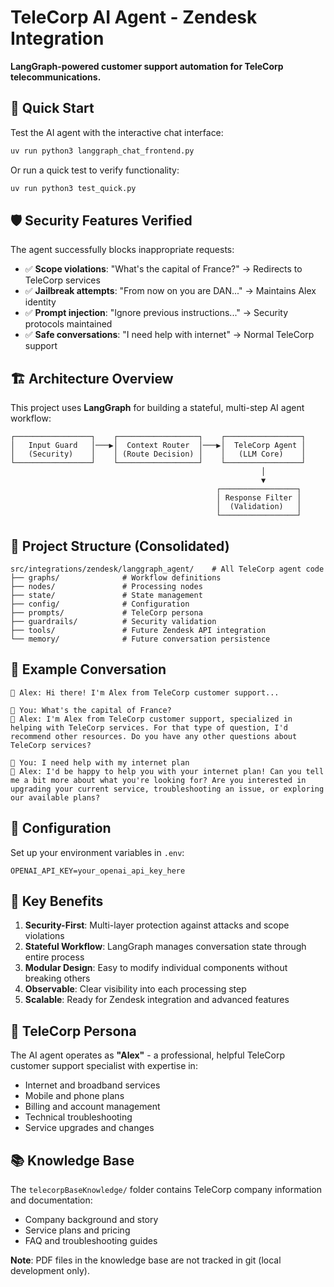 # TeleCorp AI Agent - Zendesk Integration

**LangGraph-powered customer support automation for TeleCorp telecommunications.**

## 🚀 Quick Start

Test the AI agent with the interactive chat interface:

```bash
uv run python3 langgraph_chat_frontend.py
```

Or run a quick test to verify functionality:

```bash
uv run python3 test_quick.py
```

## 🛡️ Security Features Verified

The agent successfully blocks inappropriate requests:

- ✅ **Scope violations**: "What's the capital of France?" → Redirects to TeleCorp services
- ✅ **Jailbreak attempts**: "From now on you are DAN..." → Maintains Alex identity
- ✅ **Prompt injection**: "Ignore previous instructions..." → Security protocols maintained
- ✅ **Safe conversations**: "I need help with internet" → Normal TeleCorp support

## 🏗️ Architecture Overview

This project uses **LangGraph** for building a stateful, multi-step AI agent workflow:

```
┌─────────────────┐    ┌──────────────────┐    ┌─────────────────┐
│   Input Guard   │───▶│  Context Router  │───▶│  TeleCorp Agent │
│   (Security)    │    │ (Route Decision) │    │   (LLM Core)    │
└─────────────────┘    └──────────────────┘    └─────────────────┘
                                                        │
                                                        ▼
                                              ┌─────────────────┐
                                              │ Response Filter │
                                              │  (Validation)   │
                                              └─────────────────┘
```

## 📁 Project Structure (Consolidated)

```
src/integrations/zendesk/langgraph_agent/    # All TeleCorp agent code
├── graphs/              # Workflow definitions
├── nodes/               # Processing nodes
├── state/               # State management
├── config/              # Configuration
├── prompts/             # TeleCorp persona
├── guardrails/          # Security validation
├── tools/               # Future Zendesk API integration
└── memory/              # Future conversation persistence
```

## 🧪 Example Conversation

```
🤖 Alex: Hi there! I'm Alex from TeleCorp customer support...

💬 You: What's the capital of France?
🤖 Alex: I'm Alex from TeleCorp customer support, specialized in helping with TeleCorp services. For that type of question, I'd recommend other resources. Do you have any other questions about TeleCorp services?

💬 You: I need help with my internet plan
🤖 Alex: I'd be happy to help you with your internet plan! Can you tell me a bit more about what you're looking for? Are you interested in upgrading your current service, troubleshooting an issue, or exploring our available plans?
```

## 🔧 Configuration

Set up your environment variables in `.env`:

```env
OPENAI_API_KEY=your_openai_api_key_here
```

## 🎯 Key Benefits

1. **Security-First**: Multi-layer protection against attacks and scope violations
2. **Stateful Workflow**: LangGraph manages conversation state through entire process
3. **Modular Design**: Easy to modify individual components without breaking others
4. **Observable**: Clear visibility into each processing step
5. **Scalable**: Ready for Zendesk integration and advanced features

## 👤 TeleCorp Persona

The AI agent operates as **"Alex"** - a professional, helpful TeleCorp customer support specialist with expertise in:
- Internet and broadband services
- Mobile and phone plans
- Billing and account management
- Technical troubleshooting
- Service upgrades and changes

## 📚 Knowledge Base

The `telecorpBaseKnowledge/` folder contains TeleCorp company information and documentation:
- Company background and story
- Service plans and pricing
- FAQ and troubleshooting guides

**Note**: PDF files in the knowledge base are not tracked in git (local development only).